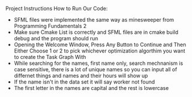 Project Instructions
How to Run Our Code:
        
- SFML files were implemented the same way as minesweeper from Programming Fundamentals 2
- Make sure Cmake List is correctly and SFML files are in cmake build debug and the program should run
- Opening the Welcome Window, Press Any Button to Continue and Then Either Choose 1 or 2 to pick whichever optimization algorthim you want to create the Task Graph With
- While searching for the names, first name only, search mechnanism is case sensitive, there is a lot of unique names so you can input all of differnet things and names and their hours will show up
- If the name isn't in the data set it will say worker not found
- The first letter in the names are capital and the rest is lowercase
